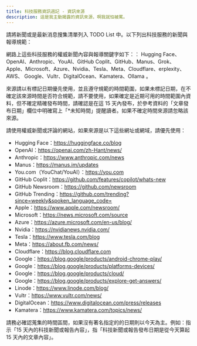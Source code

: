 ```yaml
---
title: 科技服務資訊週記 - 資訊來源
description: 這是我主動揭露的資訊來源，啊我就怕被罵。
---
```


請將新聞或是最新消息搜集清單列入 TODO List 中。以下列出科技服務的新聞與報導規範：

網路上這些科技服務的權威新聞內容與報導關鍵字如下：： Hugging Face、OpenAI、Anthropic、YouAI、GitHub Coplit、GitHub、Manus、Grok、Apple、Microsoft、Azure、Nvidia、Tesla、Meta、Cloudflare、erplexity、AWS、 Google、Vultr、DigitalOcean、Kamatera、Ollama 。

來源請以有標記日期優先使用，並且遵守規範的時間範圍，如果未標記日期，在不確定該來源時間是否符合規範，請不要使用，如果確定是近期可用的時間範圍內資料，但不確定精確發布時間，請確認是在這 15 天內發布，於參考資料的「文章發布日期」欄位中明確寫上「\*未知時間」提醒讀者。如果不確定時間來源請忽略該來源。

請使用權威新聞或評論的網站，如果來源是以下這些網址或網域，請優先使用：

- Hugging Face：https://huggingface.co/blog
- OpenAI：https://openai.com/zh-Hant/news/
- Anthropic：https://www.anthropic.com/news
- Manus：https://manus.im/updates
- You.com（YouChat/YouAI）：https://you.com
- GitHub Coplit：https://github.com/features/copilot/whats-new
- GitHub Newsroom：https://github.com/newsroom
- GitHub Trending：https://github.com/trending?since=weekly&spoken_language_code=
- Apple：https://www.apple.com/newsroom/
- Microsoft：https://news.microsoft.com/source
- Azure：https://azure.microsoft.com/en-us/blog/
- Nvidia：https://nvidianews.nvidia.com/
- Tesla：https://www.tesla.com/blog
- Meta：https://about.fb.com/news/
- Cloudflare：https://blog.cloudflare.com
- Google：https://blog.google/products/android-chrome-play/
- Google：https://blog.google/products/platforms-devices/
- Google：https://blog.google/products/cloud/
- Google：https://blog.google/products/explore-get-answers/
- Linode：https://www.linode.com/blog/
- Vultr：https://www.vultr.com/news/
- DigitalOcean：https://www.digitalocean.com/press/releases
- Kamatera：https://www.kamatera.com/topics/news/

請務必確認蒐集的時間區間，如果沒有著名指定的的日期則以今天為主。例如：指示「15 天內的科技新聞或報告內容」，指「科技新聞或報告發布日期是從今天算起 15 天內的文章內容」。
